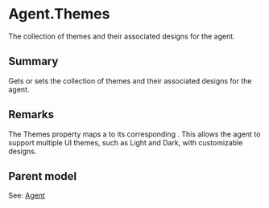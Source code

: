 # Agent.Themes

The collection of themes and their associated designs for the agent.

## Summary

Gets or sets the collection of themes and their associated designs for the agent.

## Remarks

The Themes property maps a to its corresponding .
This allows the agent to support multiple UI themes, such as Light and Dark, with customizable designs.

## Parent model

See: [Agent](Agent.md)